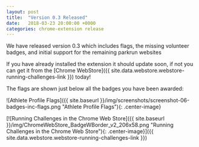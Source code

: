 ```yaml
---
layout: post
title:  "Version 0.3 Released"
date:   2018-03-23 20:00:00 +0000
categories: chrome-extension release
---
```

We have released version 0.3 which includes flags, the missing volunteer badges,
and initial support for the remaining parkrun websites

If you have already installed the extension it should update soon, if not you can get it
from the [Chrome WebStore]({{ site.data.webstore.webstore-running-challenges-link }}) today!

The flags are shown just below all the badges you have been awarded:

![Athlete Profile Flags]({{ site.baseurl }}/img/screenshots/screenshot-06-badges-inc-flags.png "Athlete Profile Flags"){: .center-image}


[![Running Challenges in the Chrome Web Store]({{ site.baseurl }}/img/ChromeWebStore_BadgeWBorder_v2_206x58.png "Running Challenges in the Chrome Web Store"){: .center-image}]({{ site.data.webstore.webstore-running-challenges-link }})
